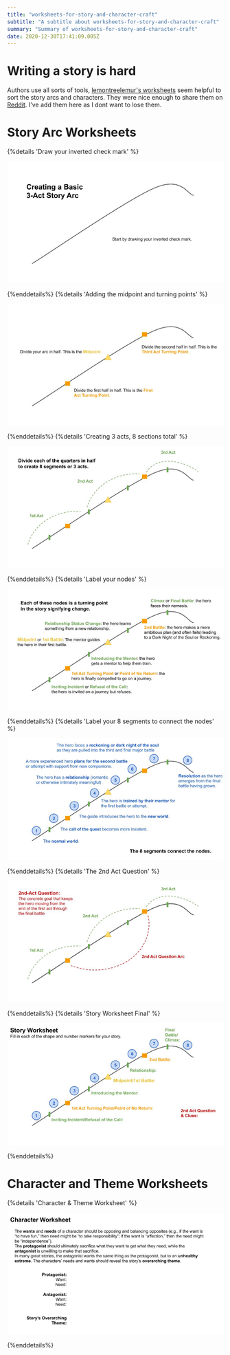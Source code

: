 ```yaml
---
title: "worksheets-for-story-and-character-craft"
subtitle: "A subtitle about worksheets-for-story-and-character-craft"
summary: "Summary of worksheets-for-story-and-character-craft"
date: 2020-12-30T17:41:09.005Z
---
```


# Writing a story is hard

Authors use all sorts of tools, [lemontreelemur's worksheets] seem helpful to sort the story arcs and characters.  They were nice enough to share them on [Reddit].  I've add them here as I dont want to lose them.

# Story Arc Worksheets

{%details 'Draw your inverted check mark' %}

![](./01-story-step.jpg)

{%enddetails%}
{%details 'Adding the midpoint and turning points' %}

![](./02-story-step.jpg)

{%enddetails%}
{%details 'Creating 3 acts, 8 sections total' %}

![](./03-story-step.jpg)

{%enddetails%}
{%details 'Label your nodes' %}

![](./04-story-step.jpg)

{%enddetails%}
{%details 'Label your 8 segments to connect the nodes' %}

![](./05-story-step.jpg)

{%enddetails%}
{%details 'The 2nd Act Question' %}

![](./06-story-step.jpg)

{%enddetails%}
{%details 'Story Worksheet Final' %}

![](./07-story-step.jpg)

{%enddetails%}

# Character and Theme Worksheets

{%details 'Character & Theme Worksheet' %}

![](./01-character-step.jpg)

{%enddetails%}


[lemontreelemur's worksheets]: https://www.reddit.com/r/writing/comments/kmuoao/basic_worksheets_for_story_character_craft/
[Reddit]: https://www.reddit.com/r/writing/comments/kmuoao/basic_worksheets_for_story_character_craft/
